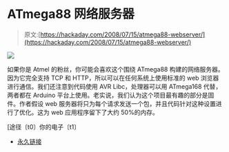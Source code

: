 # ATmega88 网络服务器

> 原文:[https://hackaday.com/2008/07/15/atmega88-webserver/](https://hackaday.com/2008/07/15/atmega88-webserver/)

![](../Images/c159319ea9519948e3caec9e00e7a842.png)

如果你是 Atmel 的粉丝，你可能会喜欢这个围绕 ATmega88 构建的网络服务器。因为它完全支持 TCP 和 HTTP，所以可以在任何系统上使用标准的 web 浏览器进行通信。我们还注意到代码使用 AVR Libc，处理器可以用 ATmega168 代替，两者都在 Arduino 平台上使用。老实说，我们认为这个项目最有趣的部分是固件。作者假设 web 服务器将只为每个请求发送一个包，并且代码针对这种设置进行了优化。这为 web 应用程序留下了大约 50%的内存。

[途径〔t0〕你的电子〔t1〕

*   [永久链接](http://tuxgraphics.org/electronics/200611/embedded-webserver.shtml)